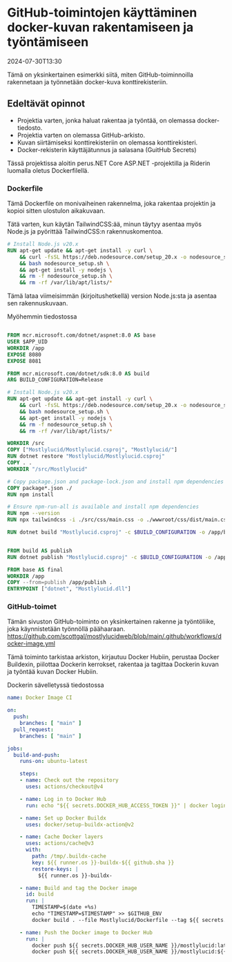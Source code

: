 # GitHub-toimintojen käyttäminen docker-kuvan rakentamiseen ja työntämiseen

<datetime class="hidden">2024-07-30T13:30</datetime>

Tämä on yksinkertainen esimerkki siitä, miten GitHub-toiminnoilla rakennetaan ja työnnetään docker-kuva konttirekisteriin.

## Edeltävät opinnot

- Projektia varten, jonka haluat rakentaa ja työntää, on olemassa docker-tiedosto.
- Projektia varten on olemassa GitHub-arkisto.
- Kuvan siirtämiseksi konttirekisteriin on olemassa konttirekisteri.
- Docker-rekisterin käyttäjätunnus ja salasana (GuitHub Secrets)

Tässä projektissa aloitin perus.NET Core ASP.NET -projektilla ja Riderin luomalla oletus Dockerfilellä.

### Dockerfile

Tämä Dockerfile on monivaiheinen rakennelma, joka rakentaa projektin ja kopioi sitten ulostulon aikakuvaan.

Tätä varten, kun käytän TailwindCSS:ää, minun täytyy asentaa myös Node.js ja pyörittää TailwindCSS:n rakennuskomentoa.

```dockerfile
# Install Node.js v20.x
RUN apt-get update && apt-get install -y curl \
    && curl -fsSL https://deb.nodesource.com/setup_20.x -o nodesource_setup.sh \
    && bash nodesource_setup.sh \
    && apt-get install -y nodejs \
    && rm -f nodesource_setup.sh \
    && rm -rf /var/lib/apt/lists/*
```

Tämä lataa viimeisimmän (kirjoitushetkellä) version Node.js:sta ja asentaa sen rakennuskuvaan.

Myöhemmin tiedostossa

```dockerfile

FROM mcr.microsoft.com/dotnet/aspnet:8.0 AS base
USER $APP_UID
WORKDIR /app
EXPOSE 8080
EXPOSE 8081

FROM mcr.microsoft.com/dotnet/sdk:8.0 AS build
ARG BUILD_CONFIGURATION=Release

# Install Node.js v20.x
RUN apt-get update && apt-get install -y curl \
    && curl -fsSL https://deb.nodesource.com/setup_20.x -o nodesource_setup.sh \
    && bash nodesource_setup.sh \
    && apt-get install -y nodejs \
    && rm -f nodesource_setup.sh \
    && rm -rf /var/lib/apt/lists/*

WORKDIR /src
COPY ["Mostlylucid/Mostlylucid.csproj", "Mostlylucid/"]
RUN dotnet restore "Mostlylucid/Mostlylucid.csproj"
COPY . .
WORKDIR "/src/Mostlylucid"

# Copy package.json and package-lock.json and install npm dependencies
COPY package*.json ./
RUN npm install

# Ensure npm-run-all is available and install npm dependencies
RUN npm --version
RUN npx tailwindcss -i ./src/css/main.css -o ./wwwroot/css/dist/main.css

RUN dotnet build "Mostlylucid.csproj" -c $BUILD_CONFIGURATION -o /app/build


FROM build AS publish
RUN dotnet publish "Mostlylucid.csproj" -c $BUILD_CONFIGURATION -o /app/publish /p:UseAppHost=false

FROM base AS final
WORKDIR /app
COPY --from=publish /app/publish .
ENTRYPOINT ["dotnet", "Mostlylucid.dll"]
```

### GitHub-toimet

Tämän sivuston GitHub-toiminto on yksinkertainen rakenne ja työntöliike, joka käynnistetään työnnöllä päähaaraan.
https://github.com/scottgal/mostlylucidweb/blob/main/.github/workflows/docker-image.yml

Tämä toiminto tarkistaa arkiston, kirjautuu Docker Hubiin, perustaa Docker Buildexin, piilottaa Dockerin kerrokset, rakentaa ja tagittaa Dockerin kuvan ja työntää kuvan Docker Hubiin.

Dockerin sävelletyssä tiedostossa

```yaml
name: Docker Image CI

on:
  push:
    branches: [ "main" ]
  pull_request:
    branches: [ "main" ]

jobs:
  build-and-push:
    runs-on: ubuntu-latest

    steps:
    - name: Check out the repository
      uses: actions/checkout@v4

    - name: Log in to Docker Hub
      run: echo "${{ secrets.DOCKER_HUB_ACCESS_TOKEN }}" | docker login -u "${{ secrets.DOCKER_HUB_USER_NAME }}" --password-stdin

    - name: Set up Docker Buildx
      uses: docker/setup-buildx-action@v2

    - name: Cache Docker layers
      uses: actions/cache@v3
      with:
        path: /tmp/.buildx-cache
        key: ${{ runner.os }}-buildx-${{ github.sha }}
        restore-keys: |
          ${{ runner.os }}-buildx-

    - name: Build and tag the Docker image
      id: build
      run: |
        TIMESTAMP=$(date +%s)
        echo "TIMESTAMP=$TIMESTAMP" >> $GITHUB_ENV
        docker build . --file Mostlylucid/Dockerfile --tag ${{ secrets.DOCKER_HUB_USER_NAME }}/mostlylucid:latest --tag ${{ secrets.DOCKER_HUB_USER_NAME }}/mostlylucid:$TIMESTAMP

    - name: Push the Docker image to Docker Hub
      run: |
        docker push ${{ secrets.DOCKER_HUB_USER_NAME }}/mostlylucid:latest
        docker push ${{ secrets.DOCKER_HUB_USER_NAME }}/mostlylucid:${{ env.TIMESTAMP }}
```

<!--category-- Docker, GitHub Actions -->
